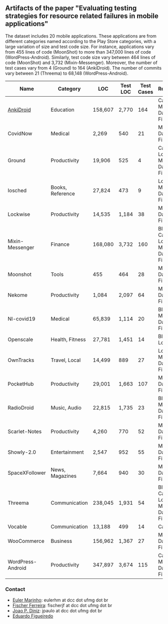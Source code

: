 ## Artifacts of the paper "Evaluating testing strategies for resource related failures in mobile applications"

The dataset includes 20 mobile applications. These applications are from different categories named according to the Play Store categories, with a large variation of size and test code size. For instance, applications vary from 455 lines of code (MoonShot) to more than 347,000 lines of code (WordPress-Android). Similarly, test code size vary between 464 lines of code (MoonShot) and 3,732 (Mixin-Messenger). Moreover, the number of test cases vary from 4 (Ground) to 164 (AnkiDroid). The number of commits vary between 21 (Threema) to 68,148 (WordPress-Android).

|Name 	        |Category  | LOC|	Test LOC	|Test Cases|Resources|	Commits	  |
|-------        |-------|---------|---------|-------|--------|-------                   |
|[AnkiDroid](pages/ankidroid.md)             |Education |158,607       |2,770   |164  |	Camera, Mobile Data, Wi-Fi      |13,643      |
|CovidNow             |Medical |2,269       |540   |21  |	Mobile Data, Wi-Fi      |85      |
|Ground             |Productivity |19,906      |525   |4  |	Camera, Location, Mobile Data, Wi-Fi      |4,936     |
|Iosched             |Books, Reference |27,824       |473   |9  |	Location, Mobile Data, Wi-Fi       |3,101      |
|Lockwise             |Productivity |14,535       |1,184   |38  |	Mobile Data, Wi-Fi     |503      |
|Mixin-Messenger             |Finance |168,080       |3,732   |160  |	Bluetooth, Camera, Location, Mobile Data, Wi-Fi     |8,086      |
|Moonshot             |Tools |455       |464   |28  |	Mobile Data, Wi-Fi    |351     |
|Nekome             |Productivity |1,084       |2,097   |64  |	Mobile Data, Wi-Fi     |2,742      |
|Nl-covid19             |Medical |65,839       |1,114   |20  |	Bluetooth, Mobile Data, Wi-Fi     |1,293      |
|Openscale             |Health, Fitness |27,781       |1,451   |14  |	Bluetooth, Location     |2,027      |
|OwnTracks             |Travel, Local |14,499       |889   |27  |	Location, Mobile Data, Wi-Fi     |1,995      |
|PocketHub             |Productivity |29,001       |1,663   |107  |	Mobile Data, Wi-Fi     |3,512      |
|RadioDroid             |Music, Audio |22,815       |1,735   |23  |	Bluetooth, Mobile Data, Wi-Fi    |1,186      |
|Scarlet-Notes             |Productivity |4,260       |770   |52  |	Mobile Data, Wi-Fi    |656      |
|Showly-2.0             |Entertainment |2,547       |952   |55  |	Mobile Data , Wi-Fi     |3,251     |
|SpaceXFollower             |News, Magazines |7,664       |940   |30  |	Mobile Data, Wi-Fi      |356      |
|Threema             |Communication |238,045       |1,931   |54  | Bluetooth, Camera, Location, Mobile Data, Wi-Fi    |21      |
|Vocable             |Communication |13,188       |499   |14  | Camera     |863      |
|WooCommerce             |Business |156,962       |1,367   |27  | Mobile Data, Wi-Fi     |26,527      |
|WordPress-Android             |Productivity |347,897       |3,674   |115  | Camera, Mobile Data, Wi-Fi     |68,148      |

### Contact

- [Euler Marinho](http://labsoft.dcc.ufmg.br/doku.php?id=people:students:euler_marinho): eulerhm at dcc dot ufmg dot br 
- [Fischer Ferreira](http://labsoft.dcc.ufmg.br/doku.php?id=people:students:fischer_ferreira): fischerjf at dcc dot ufmg dot br
- [Joao P. Diniz](http://labsoft.dcc.ufmg.br/doku.php?id=people:students:joao_diniz): jpaulo at dcc dot ufmg dot br
- [Eduardo Figueiredo](http://www.dcc.ufmg.br/~figueiredo)
